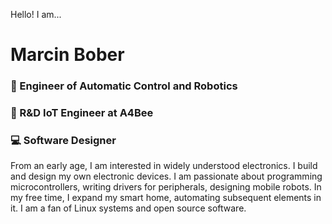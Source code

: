 Hello! I am...
# Marcin Bober
### :car: Engineer of Automatic Control and Robotics 
### :honeybee: R&D IoT Engineer  at A4Bee 
### :computer: Software Designer

From an early age, I am interested in widely understood electronics.
I build and design my own electronic devices. 
I am passionate about programming microcontrollers, writing drivers for peripherals, designing mobile robots. 
In my free time, I expand my smart home, automating subsequent elements in it. I am a fan of Linux systems and open source software.
